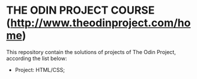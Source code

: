 # THE ODIN PROJECT COURSE (http://www.theodinproject.com/home)

This repository contain the solutions of projects of The Odin Project, according the list below:

- Project: HTML/CSS;

